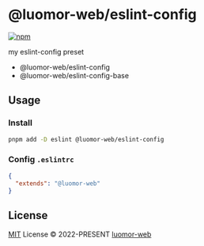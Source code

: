# @luomor-web/eslint-config

[![npm](https://img.shields.io/npm/v/@luomor-web/eslint-config?style=flat-square)](https://www.npmjs.com/package/@luomor-web/eslint-config)

my eslint-config preset

- @luomor-web/eslint-config
- @luomor-web/eslint-config-base

## Usage

### Install

```bash
pnpm add -D eslint @luomor-web/eslint-config
```

### Config `.eslintrc`

```json
{
  "extends": "@luomor-web"
}
```

## License

[MIT](./LICENSE) License &copy; 2022-PRESENT [luomor-web](https://github.com/luomor-web)
